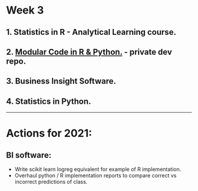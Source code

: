 # Week 3

## 1. Statistics in R - Analytical Learning course.

## 2. [Modular Code in R & Python.](https://github.com/datasciencecampus/DSCA_modular_programming_dev) - private dev repo.

## 3. Business Insight Software.

## 4. Statistics in Python. 

***

# Actions for 2021:

## BI software:

* Write scikit learn logreg equivalent for example of R implementation.
* Overhaul python / R implementation reports to compare correct vs incorrect predictions of class.


